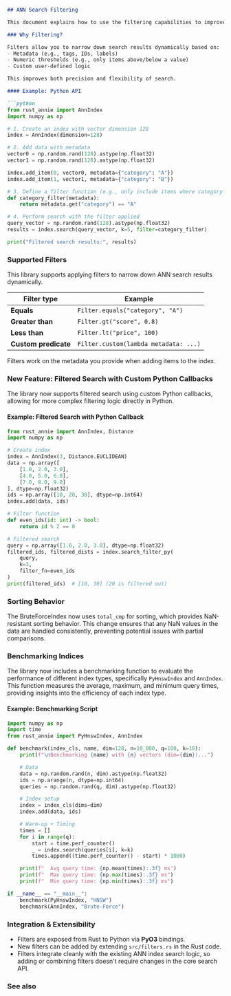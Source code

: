 ```markdown
## ANN Search Filtering

This document explains how to use the filtering capabilities to improve Approximate Nearest Neighbor (ANN) search.

### Why Filtering?

Filters allow you to narrow down search results dynamically based on:
- Metadata (e.g., tags, IDs, labels)
- Numeric thresholds (e.g., only items above/below a value)
- Custom user-defined logic

This improves both precision and flexibility of search.

#### Example: Python API

```python
from rust_annie import AnnIndex
import numpy as np

# 1. Create an index with vector dimension 128
index = AnnIndex(dimension=128)

# 2. Add data with metadata
vector0 = np.random.rand(128).astype(np.float32)
vector1 = np.random.rand(128).astype(np.float32)

index.add_item(0, vector0, metadata={"category": "A"})
index.add_item(1, vector1, metadata={"category": "B"})

# 3. Define a filter function (e.g., only include items where category == "A")
def category_filter(metadata):
    return metadata.get("category") == "A"

# 4. Perform search with the filter applied
query_vector = np.random.rand(128).astype(np.float32)
results = index.search(query_vector, k=5, filter=category_filter)

print("Filtered search results:", results)
```

### Supported Filters

This library supports applying filters to narrow down ANN search results dynamically.

| Filter type        | Example                                       |
|------------------- |----------------------------------------------- |
| **Equals**         | `Filter.equals("category", "A")`              |
| **Greater than**   | `Filter.gt("score", 0.8)`                     |
| **Less than**      | `Filter.lt("price", 100)`                     |
| **Custom predicate** | `Filter.custom(lambda metadata: ...)`       |

Filters work on the metadata you provide when adding items to the index.

### New Feature: Filtered Search with Custom Python Callbacks

The library now supports filtered search using custom Python callbacks, allowing for more complex filtering logic directly in Python.

#### Example: Filtered Search with Python Callback

```python
from rust_annie import AnnIndex, Distance
import numpy as np

# Create index
index = AnnIndex(3, Distance.EUCLIDEAN)
data = np.array([
    [1.0, 2.0, 3.0],
    [4.0, 5.0, 6.0],
    [7.0, 8.0, 9.0]
], dtype=np.float32)
ids = np.array([10, 20, 30], dtype=np.int64)
index.add(data, ids)

# Filter function
def even_ids(id: int) -> bool:
    return id % 2 == 0

# Filtered search
query = np.array([1.0, 2.0, 3.0], dtype=np.float32)
filtered_ids, filtered_dists = index.search_filter_py(
    query, 
    k=3, 
    filter_fn=even_ids
)
print(filtered_ids)  # [10, 30] (20 is filtered out)
```

### Sorting Behavior

The BruteForceIndex now uses `total_cmp` for sorting, which provides NaN-resistant sorting behavior. This change ensures that any NaN values in the data are handled consistently, preventing potential issues with partial comparisons.

### Benchmarking Indices

The library now includes a benchmarking function to evaluate the performance of different index types, specifically `PyHnswIndex` and `AnnIndex`. This function measures the average, maximum, and minimum query times, providing insights into the efficiency of each index type.

#### Example: Benchmarking Script

```python
import numpy as np
import time
from rust_annie import PyHnswIndex, AnnIndex

def benchmark(index_cls, name, dim=128, n=10_000, q=100, k=10):
    print(f"\nBenchmarking {name} with {n} vectors (dim={dim})...")

    # Data
    data = np.random.rand(n, dim).astype(np.float32)
    ids = np.arange(n, dtype=np.int64)
    queries = np.random.rand(q, dim).astype(np.float32)

    # Index setup
    index = index_cls(dims=dim)
    index.add(data, ids)

    # Warm-up + Timing
    times = []
    for i in range(q):
        start = time.perf_counter()
        _ = index.search(queries[i], k=k)
        times.append((time.perf_counter() - start) * 1000)

    print(f"  Avg query time: {np.mean(times):.3f} ms")
    print(f"  Max query time: {np.max(times):.3f} ms")
    print(f"  Min query time: {np.min(times):.3f} ms")

if __name__ == "__main__":
    benchmark(PyHnswIndex, "HNSW")
    benchmark(AnnIndex, "Brute-Force")
```

### Integration & Extensibility

- Filters are exposed from Rust to Python via **PyO3** bindings.
- New filters can be added by extending `src/filters.rs` in the Rust code.
- Filters integrate cleanly with the existing ANN index search logic, so adding or combining filters doesn't require changes in the core search API.

### See also

<!-- Example usage, unit tests, and benchmarking scripts are available in the main repository. -->
```